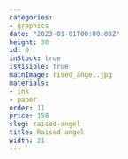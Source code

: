 ```yaml
---
categories:
- graphics
date: "2023-01-01T00:00:00Z"
height: 30
id: 0
inStock: true
isVisible: true
mainImage: rised_angel.jpg
materials:
- ink
- paper
order: 11
price: 150
slug: raised-angel
title: Raised angel
width: 21
---
```


